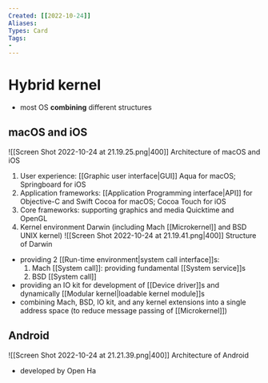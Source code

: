 ```yaml
---
Created: [[2022-10-24]]
Aliases: 
Types: Card
Tags: 
- 
---
```

# Hybrid kernel
- most OS **combining** different structures
## macOS and iOS
![[Screen Shot 2022-10-24 at 21.19.25.png|400]]
Architecture of macOS and iOS
1. User experience: 
   [[Graphic user interface|GUI]]
   Aqua for macOS; Springboard for iOS
2. Application frameworks: 
   [[Application Programming interface|API]] for Objective-C and Swift
   Cocoa for macOS; Cocoa Touch for iOS
3. Core frameworks: 
   supporting graphics and media
   Quicktime and OpenGL
4. Kernel environment
   Darwin (including Mach [[Microkernel]] and BSD UNIX kernel)
![[Screen Shot 2022-10-24 at 21.19.41.png|400]]
Structure of Darwin
- providing 2 [[Run-time environment|system call interface]]s: 
	1. Mach [[System call]]: providing fundamental [[System service]]s
	2. BSD [[System call]]
- providing an IO kit for development of [[Device driver]]s and dynamically [[Modular kernel|loadable kernel module]]s
- combining Mach, BSD, IO kit, and any kernel extensions into a single address space (to reduce message passing of [[Microkernel]])
## Android
![[Screen Shot 2022-10-24 at 21.21.39.png|400]]
Architecture of Android
- developed by Open Ha